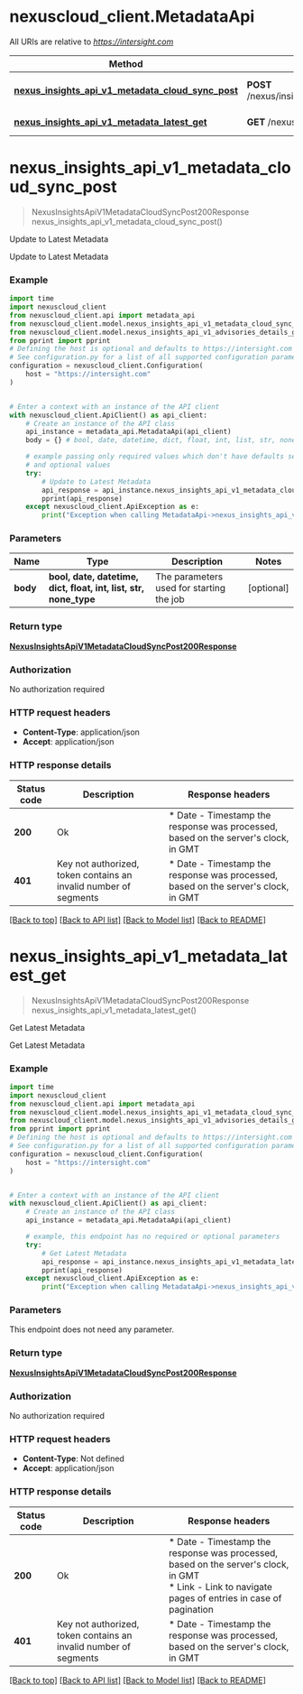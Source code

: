 # nexuscloud_client.MetadataApi

All URIs are relative to *https://intersight.com*

Method | HTTP request | Description
------------- | ------------- | -------------
[**nexus_insights_api_v1_metadata_cloud_sync_post**](MetadataApi.md#nexus_insights_api_v1_metadata_cloud_sync_post) | **POST** /nexus/insights/api/v1/metadata/cloudSync | Update to Latest Metadata
[**nexus_insights_api_v1_metadata_latest_get**](MetadataApi.md#nexus_insights_api_v1_metadata_latest_get) | **GET** /nexus/insights/api/v1/metadata/latest | Get Latest Metadata


# **nexus_insights_api_v1_metadata_cloud_sync_post**
> NexusInsightsApiV1MetadataCloudSyncPost200Response nexus_insights_api_v1_metadata_cloud_sync_post()

Update to Latest Metadata

Update to Latest Metadata

### Example


```python
import time
import nexuscloud_client
from nexuscloud_client.api import metadata_api
from nexuscloud_client.model.nexus_insights_api_v1_metadata_cloud_sync_post200_response import NexusInsightsApiV1MetadataCloudSyncPost200Response
from nexuscloud_client.model.nexus_insights_api_v1_advisories_details_get401_response import NexusInsightsApiV1AdvisoriesDetailsGet401Response
from pprint import pprint
# Defining the host is optional and defaults to https://intersight.com
# See configuration.py for a list of all supported configuration parameters.
configuration = nexuscloud_client.Configuration(
    host = "https://intersight.com"
)


# Enter a context with an instance of the API client
with nexuscloud_client.ApiClient() as api_client:
    # Create an instance of the API class
    api_instance = metadata_api.MetadataApi(api_client)
    body = {} # bool, date, datetime, dict, float, int, list, str, none_type | The parameters used for starting the job (optional)

    # example passing only required values which don't have defaults set
    # and optional values
    try:
        # Update to Latest Metadata
        api_response = api_instance.nexus_insights_api_v1_metadata_cloud_sync_post(body=body)
        pprint(api_response)
    except nexuscloud_client.ApiException as e:
        print("Exception when calling MetadataApi->nexus_insights_api_v1_metadata_cloud_sync_post: %s\n" % e)
```


### Parameters

Name | Type | Description  | Notes
------------- | ------------- | ------------- | -------------
 **body** | **bool, date, datetime, dict, float, int, list, str, none_type**| The parameters used for starting the job | [optional]

### Return type

[**NexusInsightsApiV1MetadataCloudSyncPost200Response**](NexusInsightsApiV1MetadataCloudSyncPost200Response.md)

### Authorization

No authorization required

### HTTP request headers

 - **Content-Type**: application/json
 - **Accept**: application/json


### HTTP response details

| Status code | Description | Response headers |
|-------------|-------------|------------------|
**200** | Ok |  * Date - Timestamp the response was processed, based on the server&#39;s clock, in GMT <br>  |
**401** | Key not authorized, token contains an invalid number of segments |  * Date - Timestamp the response was processed, based on the server&#39;s clock, in GMT <br>  |

[[Back to top]](#) [[Back to API list]](../README.md#documentation-for-api-endpoints) [[Back to Model list]](../README.md#documentation-for-models) [[Back to README]](../README.md)

# **nexus_insights_api_v1_metadata_latest_get**
> NexusInsightsApiV1MetadataCloudSyncPost200Response nexus_insights_api_v1_metadata_latest_get()

Get Latest Metadata

Get Latest Metadata

### Example


```python
import time
import nexuscloud_client
from nexuscloud_client.api import metadata_api
from nexuscloud_client.model.nexus_insights_api_v1_metadata_cloud_sync_post200_response import NexusInsightsApiV1MetadataCloudSyncPost200Response
from nexuscloud_client.model.nexus_insights_api_v1_advisories_details_get401_response import NexusInsightsApiV1AdvisoriesDetailsGet401Response
from pprint import pprint
# Defining the host is optional and defaults to https://intersight.com
# See configuration.py for a list of all supported configuration parameters.
configuration = nexuscloud_client.Configuration(
    host = "https://intersight.com"
)


# Enter a context with an instance of the API client
with nexuscloud_client.ApiClient() as api_client:
    # Create an instance of the API class
    api_instance = metadata_api.MetadataApi(api_client)

    # example, this endpoint has no required or optional parameters
    try:
        # Get Latest Metadata
        api_response = api_instance.nexus_insights_api_v1_metadata_latest_get()
        pprint(api_response)
    except nexuscloud_client.ApiException as e:
        print("Exception when calling MetadataApi->nexus_insights_api_v1_metadata_latest_get: %s\n" % e)
```


### Parameters
This endpoint does not need any parameter.

### Return type

[**NexusInsightsApiV1MetadataCloudSyncPost200Response**](NexusInsightsApiV1MetadataCloudSyncPost200Response.md)

### Authorization

No authorization required

### HTTP request headers

 - **Content-Type**: Not defined
 - **Accept**: application/json


### HTTP response details

| Status code | Description | Response headers |
|-------------|-------------|------------------|
**200** | Ok |  * Date - Timestamp the response was processed, based on the server&#39;s clock, in GMT <br>  * Link - Link to navigate pages of entries in case of pagination <br>  |
**401** | Key not authorized, token contains an invalid number of segments |  * Date - Timestamp the response was processed, based on the server&#39;s clock, in GMT <br>  |

[[Back to top]](#) [[Back to API list]](../README.md#documentation-for-api-endpoints) [[Back to Model list]](../README.md#documentation-for-models) [[Back to README]](../README.md)

